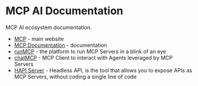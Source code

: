# MCP AI Documentation

MCP AI ecosystem documentation.

* [MCP](https://mcp.com.ai) - main website
* [MCP Documentation](https://docs.mcp.com.ai) - documentation
* [runMCP](https://run.mcp.com.ai) - the platform to run MCP Servers in a blink of an eye
* [chatMCP](https://chat.mcp.com.ai) - MCP Client to interact with Agents leveraged by MCP Servers
* [HAPI Server](https://hapi.mcp.com.ai) - Headless API, is the tool that allows you to expose APIs as MCP Servers, without coding a single line of code
